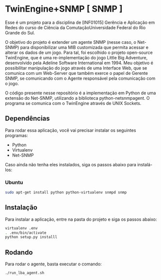 # TwinEngine+SNMP [ SNMP ]

Esse é um projeto para a disciplina de [INF01015] Gerência e Aplicação em Redes do curso de Ciência da 
ComutaçãoUniversidade Federal do Rio Grande do Sul. 

O objetivo do projeto é extender um agente SNMP (nesse caso, o Net-SNMP) para disponibilizar uma MIB
customizada que permita acessar e alterar os dados de um jogo. Para tal, foi escolhido o projeto open-source
TwinEngine, que é uma re-implementação do jogo Little Big Adventure, desenvolvido pela Adeline Software 
International em 1994. 
Meu objetivo é possibilitar manipulação do jogo através de uma Interface Web, que se comunica com um Web-Server
que também exerce o papel de Gerente SNMP, se comunicando com o Agente responsável pela comunicação com o jogo. 

O código presente nesse repositório é a implementação em Python de uma extensão do Net-SNMP, utilizando a
biblioteca python-netsnmpagent. O programa se comunica com o TwinEngine através de UNIX Sockets.

## Dependências

Para rodar essa aplicação, você vai precisar instalar os seguintes programas:

* Python
* Virtualenv 
* Net-SNMP 

Caso ainda não tenha eles instalados, siga os passos abaixo para
instalá-los:

### Ubuntu

```bash
sudo apt-get install python python-virtualenv snmpd snmp
```

## Instalação

Para instalar a aplicação, entre na pasta do projeto e siga os passos abaixo:

```bash
virtualenv .env
. .env/bin/activate
python setup.py installl
```

## Rodando

Para rodar o agente, basta executar o comando:

```bash
./run_lba_agent.sh
```


